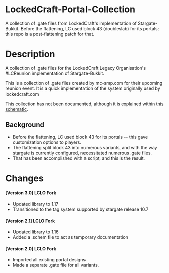 # LockedCraft-Portal-Collection
A collection of .gate files from LockedCraft's implementation of Stargate-Bukkit.
Before the flattening, LC used block 43 (doubleslab) for its portals; this repo is a post-flattening patch for that.

# Description
A collection of .gate files for the LockedCraft Legacy Organisation's #LCReunion implementation of Stargate-Bukkit.

This is a collection of .gate files created by mc-smp.com for their upcoming reunion event. 
It is a quick implementation of the system originally used by lockedcraft.com

This collection has not been documented, although it is explained within [this schematic](documentation.schem).



## Background
- Before the flattening, LC used block 43 for its portals -- this gave customization options to players.
- The flattening split block 43 into numerous variants, and with the way stargate is currently configured, necessitated numerous .gate files.
- That has been accomplished with a script, and this is the result.

# Changes
#### [Version 3.0] LCLO Fork
- Updated library to 1.17
- Transitioned to the tag system supported by stargate release 10.7
#### [Version 2.1] LCLO Fork
- Updated library to 1.16
- Added a .schem file to act as temporary documentation
#### [Version 2.0] LCLO Fork
- Imported all existing portal designs
- Made a separate .gate file for all variants.
